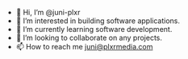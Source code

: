 - 👋 Hi, I’m @juni-plxr
- 👀 I’m interested in building software applications.
- 🌱 I’m currently learning software development.
- 💞️ I’m looking to collaborate on any projects.
- 📫 How to reach me juni@plxrmedia.com

<!---
juni-plxr/juni-plxr is a ✨ special ✨ repository because its `README.md` (this file) appears on your GitHub profile.
You can click the Preview link to take a look at your changes.
--->
